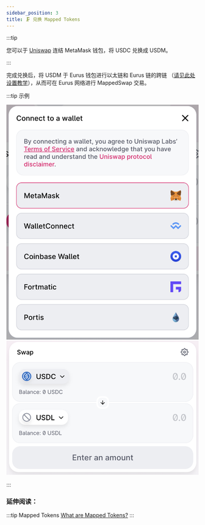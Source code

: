 ```yaml
---
sidebar_position: 3
title: 🗜️ 兑换 Mapped Tokens
---
```


:::tip

您可以于 [Uniswap](https://app.uniswap.org/#/swap) 连结 MetaMask 钱包，将 USDC 兑换成 USDM。

:::

完成兑换后，将 USDM 于 Eurus 钱包进行以太链和 Eurus 链的跨链 （[请见此处设置教学](https://www.eurus.network/support/dapp-developer-portal/)），从而可在 Eurus 网络进行 MappedSwap 交易。

:::tip 示例

![alt text](../../../../../static/img/SwapMappedTokens1.png) ![alt text](../../../../../static/img/SwapMappedTokens2.png)

:::

### 延伸阅读：

:::tip Mapped Tokens 
[What are Mapped Tokens?](https://docs.mappedswap.io/docs/ProtocolExplainer/WhatAreTheMappedTokens) 
:::
